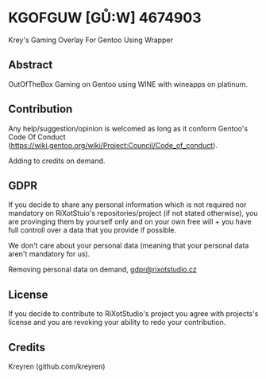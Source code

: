 # KGOFGUW [GŮ:W] 4674903
Krey's Gaming Overlay For Gentoo Using Wrapper

## Abstract
OutOfTheBox Gaming on Gentoo using WINE with wineapps on platinum.

## Contribution
Any help/suggestion/opinion is welcomed as long as it conform Gentoo's Code Of Conduct (https://wiki.gentoo.org/wiki/Project:Council/Code_of_conduct).

Adding to credits on demand.

## GDPR
If you decide to share any personal information which is not required nor mandatory on RiXotStuio's repositories/project (if not stated otherwise), you are provinging them by yourself only and on your own free will + you have full controll over a data that you provide if possible.

We don't care about your personal data (meaning that your personal data aren't mandatory for us).

Removing personal data on demand, gdpr@rixotstudio.cz

## License 
If you decide to contribute to RiXotStudio's project you agree with projects's license and you are revoking your ability to redo your contribution.

## Credits
Kreyren (github.com/kreyren)
